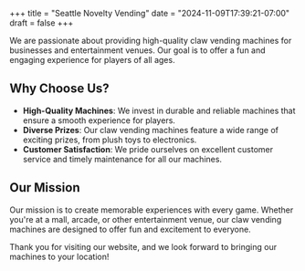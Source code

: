 +++
title = "Seattle Novelty Vending"
date = "2024-11-09T17:39:21-07:00"
draft = false
+++

We are passionate about providing high-quality claw vending machines for businesses and entertainment venues. Our goal is to offer a fun and engaging experience for players of all ages.

## Why Choose Us?

- **High-Quality Machines**: We invest in durable and reliable machines that ensure a smooth experience for players.
- **Diverse Prizes**: Our claw vending machines feature a wide range of exciting prizes, from plush toys to electronics.
- **Customer Satisfaction**: We pride ourselves on excellent customer service and timely maintenance for all our machines.

## Our Mission

Our mission is to create memorable experiences with every game. Whether you're at a mall, arcade, or other entertainment venue, our claw vending machines are designed to offer fun and excitement to everyone.

Thank you for visiting our website, and we look forward to bringing our machines to your location!